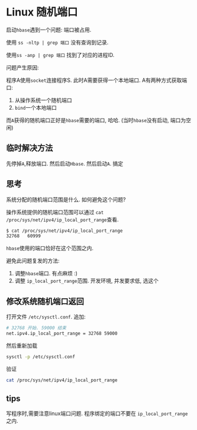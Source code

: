 # Linux 随机端口

启动`hbase`遇到一个问题: 端口被占用.

使用 `ss -nltp | grep 端口` 没有查询到记录.

使用`ss -anp | grep 端口` 找到了对应的进程ID.

问题产生原因:

程序A使用`socket`连接程序S. 此时A需要获得一个本地端口. A有两种方式获取端口:

1. 从操作系统一个随机端口
2. `bind`一个本地端口

而`A`获得的随机端口正好是`hbase`需要的端口, 哈哈.  (当时`hbase`没有启动, 端口为空闲)

## 临时解决方法

先停掉`A`,释放端口. 然后启动`Hbase`. 然后启动`A`. 搞定

## 思考

系统分配的随机端口范围是什么. 如何避免这个问题?

操作系统提供的随机端口范围可以通过 `cat /proc/sys/net/ipv4/ip_local_port_range`查看.

```bash
$ cat /proc/sys/net/ipv4/ip_local_port_range
32768	60999
```

`hbase`使用的端口恰好在这个范围之内. 

避免此问题复发的方法:

1. 调整`hbase`端口. 有点麻烦 :)
2. 调整 `ip_local_port_range`范围. 开发环境, 并发要求低, 选这个

## 修改系统随机端口返回

打开文件 `/etc/sysctl.conf`. 追加:

```sh
# 32768 开始. 59000 结束
net.ipv4.ip_local_port_range = 32768 59000
```

然后重新加载

```sh
sysctl -p /etc/sysctl.conf
```

验证

```sh
cat /proc/sys/net/ipv4/ip_local_port_range
```

## tips

写程序时,需要注意linux端口问题. 程序绑定的端口不要在 `ip_local_port_range`之内. 


